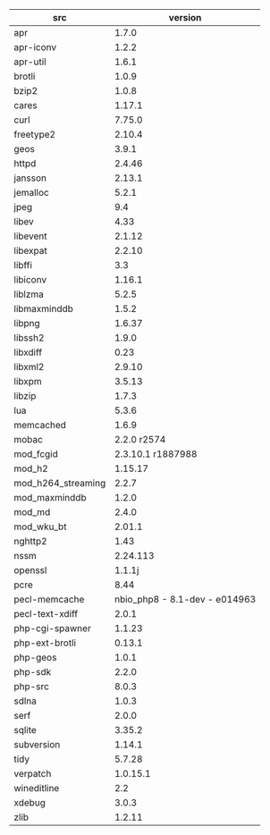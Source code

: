| src | version |
| ---- | ---- |
| apr | 1.7.0 |
| apr-iconv | 1.2.2 |
| apr-util | 1.6.1 |
| brotli | 1.0.9 |
| bzip2 | 1.0.8 |
| cares | 1.17.1 |
| curl | 7.75.0 |
| freetype2 | 2.10.4 |
| geos | 3.9.1 |
| httpd | 2.4.46 |
| jansson | 2.13.1 |
| jemalloc | 5.2.1 |
| jpeg | 9.4 |
| libev | 4.33 |
| libevent | 2.1.12 |
| libexpat | 2.2.10 |
| libffi | 3.3 |
| libiconv | 1.16.1 |
| liblzma | 5.2.5 |
| libmaxminddb | 1.5.2 |
| libpng | 1.6.37 |
| libssh2 | 1.9.0 |
| libxdiff | 0.23 |
| libxml2 | 2.9.10 |
| libxpm | 3.5.13 |
| libzip | 1.7.3 |
| lua | 5.3.6 |
| memcached | 1.6.9 |
| mobac | 2.2.0 r2574 |
| mod_fcgid | 2.3.10.1 r1887988 |
| mod_h2 | 1.15.17 |
| mod_h264_streaming | 2.2.7 |
| mod_maxminddb | 1.2.0 |
| mod_md | 2.4.0 |
| mod_wku_bt | 2.01.1 |
| nghttp2 | 1.43 |
| nssm | 2.24.113 |
| openssl | 1.1.1j |
| pcre | 8.44 |
| pecl-memcache | nbio_php8 - 8.1-dev - e014963 |
| pecl-text-xdiff | 2.0.1 |
| php-cgi-spawner | 1.1.23 |
| php-ext-brotli | 0.13.1 |
| php-geos | 1.0.1 |
| php-sdk | 2.2.0 |
| php-src | 8.0.3 |
| sdlna | 1.0.3 |
| serf | 2.0.0 |
| sqlite | 3.35.2 |
| subversion | 1.14.1 |
| tidy | 5.7.28 |
| verpatch | 1.0.15.1 |
| wineditline | 2.2 |
| xdebug | 3.0.3 |
| zlib | 1.2.11 |

